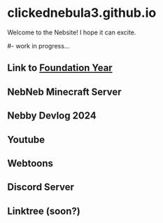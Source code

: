 # clickednebula3.github.io
Welcome to the Nebsite! I hope it can excite.

#- work in progress...


## Link to [Foundation Year](/fy/index.html)
## NebNeb Minecraft Server
## Nebby Devlog 2024

## Youtube
## Webtoons
## Discord Server

## Linktree (soon?)
